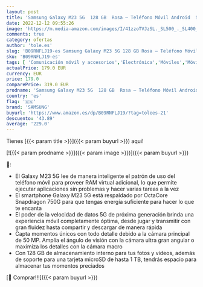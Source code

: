 ```yaml
---
layout: post
title: 'Samsung Galaxy M23 5G  128 GB  Rosa – Teléfono Móvil Android  Sin Tarjeta SIM  Smartphone con 4 GB de RAM  Versión Española '
date: 2022-12-12 09:55:26
image: 'https://m.media-amazon.com/images/I/41zzoTVJzSL._SL500_._SL400_.jpg'
comments: true
category: ofertas
author: 'tole.es'
slug: 'B09RNFLJ19-es Samsung Galaxy M23 5G 128 GB Rosa – Teléfono Móvil Android...'
sku: 'B09RNFLJ19-es'
tags: [ 'Comunicación móvil y accesorios','Electrónica','Móviles','Móviles y smartphones libres','android','samsung','🇪🇸', ]
actualPrice: 179.0 EUR
currency: EUR
price: 179.0
comparePrice: 319.0 EUR
prodname: 'Samsung Galaxy M23 5G  128 GB  Rosa – Teléfono Móvil Android  Sin Tarjeta SIM  Smartphone con 4 GB de RAM  Versión Española '
country: 'es'
flag: '🇪🇸'
brand: 'SAMSUNG'
buyurl: 'https://www.amazon.es/dp/B09RNFLJ19/?tag=tolees-21'
descuento: '43.89'
average: '229.0'
---
```


Tienes [{{< param title >}}]({{< param buyurl >}}) aqui!

[![{{< param prodname >}}]({{< param image >}})]({{< param buyurl >}})

🔎:

- El Galaxy M23 5G lee de manera inteligente el patrón de uso del teléfono móvil para proveer RAM virtual adicional, lo que permite ejecutar aplicaciones sin problemas y hacer varias tareas a la vez
- El smartphone Galaxy M23 5G está respaldado por OctaCore Snapdragon 750G para que tengas energía suficiente para hacer lo que te encanta
- El poder de la velocidad de datos 5G de próxima generación brinda una experiencia móvil completamente óptima, desde jugar y transmitir con gran fluidez hasta compartir y descargar de manera rápida
- Capta momentos únicos con todo detalle debido a la cámara principal de 50 MP. Amplía el ángulo de visión con la cámara ultra gran angular o maximiza los detalles con la cámara macro
- Con 128 GB de almacenamiento interno para tus fotos y vídeos, además de soporte para una tarjeta microSD de hasta 1 TB, tendrás espacio para almacenar tus momentos preciados

[🛒 Comprar!!!]({{< param buyurl >}})
